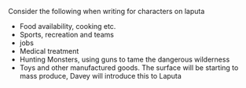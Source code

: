 Consider the following when writing for characters on laputa

- Food availability, cooking etc.
- Sports, recreation and teams
- jobs
- Medical treatment
- Hunting Monsters, using guns to tame the dangerous wilderness
- Toys and other manufactured goods. The surface will be starting to mass produce, Davey will introduce this to Laputa